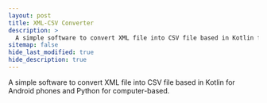 ```yaml
---
layout: post
title: XML-CSV Converter
description: >
  A simple software to convert XML file into CSV file based in Kotlin for Android phones and Python for computer-based.
sitemap: false
hide_last_modified: true
hide_description: true
---
```


A simple software to convert XML file into CSV file based in Kotlin for Android phones and Python for computer-based.

<!-- add screenshot -->